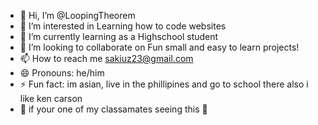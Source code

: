 - 👋 Hi, I’m @LoopingTheorem
- 👀 I’m interested in Learning how to code websites
- 🌱 I’m currently learning as a Highschool student
- 💞️ I’m looking to collaborate on Fun small and easy to learn projects!
- 📫 How to reach me sakiuz23@gmail.com
- 😄 Pronouns: he/him
- ⚡ Fun fact: im asian, live in the phillipines and go to school there also i like ken carson
- 🤫 if your one of my classamates seeing this 🤫   <!-- i hope none of my classmates see this !--> 
